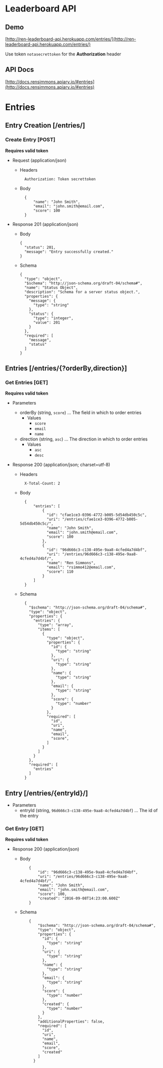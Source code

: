 # Leaderboard API

## Demo

[http://ren-leaderboard-api.herokuapp.com/entries/](http://ren-leaderboard-api.herokuapp.com/entries/)

Use token `notasecrettoken` for the __Authorization__ header

## API Docs
[http://docs.rensimmons.apiary.io/#entries](http://docs.rensimmons.apiary.io/#entries)

# Entries

## Entry Creation [/entries/]

### Create Entry [POST]

  **Requires valid token**

  + Request (application/json)


    + Headers

            Authorization: Token secrettoken

    + Body

            {
                "name": "John Smith",
                "email": "john.smith@email.com",
                "score": 100
            }

  + Response 201 (application/json)

      + Body

            {
              "status": 201,
              "message": "Entry successfully created."
            }

      + Schema

            {
              "type": "object",
              "$schema": "http://json-schema.org/draft-04/schema#",
              "name": "Status Object",
              "description": "Schema for a server status object.",
              "properties": {
                "message": {
                  "type": "string"
                },
                "status": {
                  "type": "integer",
                  "value": 201
                }
              },
              "required": [
                "message",
                "status"
              ]
            }

## Entries [/entries/{?orderBy,direction}]

### Get Entries [GET]

**Requires valid token**

+ Parameters
    + orderBy (string, `score`) ... The field in which to order entries
        + Values
            + `score`
            + `email`
            + `name`
    + direction (string, `asc`) ... The direction in which to order entries
        + Values
            + `asc`
            + `desc`


+ Response 200 (application/json; charset=utf-8)

    + Headers

            X-Total-Count: 2

    + Body

            {
                "entries": [
                    {
                      "id": "cfae1ce3-0396-4772-b005-5d54db450c5c",
                      "uri": "/entries/cfae1ce3-0396-4772-b005-5d54db450c5c/",
                      "name": "John Smith",
                      "email": "john.smith@email.com",
                      "score": 100
                    },
                    {
                      "id": "96d666c3-c138-495e-9aa8-4cfed4a7d4bf",
                      "uri": "/entries/96d666c3-c138-495e-9aa8-4cfed4a7d4bf/",
                      "name": "Ren Simmons",
                      "email": "rsimmo412@email.com",
                      "score": 110
                    }
                ]
            }

    + Schema

            {
              "$schema": "http://json-schema.org/draft-04/schema#",
              "type": "object",
              "properties": {
                "entries": {
                  "type": "array",
                  "items": [
                    {
                      "type": "object",
                      "properties": {
                        "id": {
                          "type": "string"
                        },
                        "uri": {
                          "type": "string"
                        },
                        "name": {
                          "type": "string"
                        },
                        "email": {
                          "type": "string"
                        },
                        "score": {
                          "type": "number"
                        }
                      },
                      "required": [
                        "id",
                        "uri",
                        "name",
                        "email",
                        "score",
                      ]
                    }
                  ]
                }
              },
              "required": [
                "entries"
              ]
            }

## Entry [/entries/{entryId}/]

+ Parameters
    + entryId (string, `96d666c3-c138-495e-9aa8-4cfed4a7d4bf`) ... The id of the entry

### Get Entry [GET]

  **Requires valid token**

  + Response 200 (application/json)

    + Body

              {
                  "id": "96d666c3-c138-495e-9aa8-4cfed4a7d4bf",
                  "uri": "/entries/96d666c3-c138-495e-9aa8-4cfed4a7d4bf/",
                  "name": "John Smith",
                  "email": "john.smith@email.com",
                  "score": 100,
                  "created": "2016-09-08T14:23:00.600Z"
              }

    + Schema

              {
                  "$schema": "http://json-schema.org/draft-04/schema#",
                  "type": "object",
                  "properties": {
                    "id": {
                      "type": "string"
                    },
                    "uri": {
                      "type": "string"
                    },
                    "name": {
                      "type": "string"
                    },
                    "email": {
                      "type": "string"
                    },
                    "score": {
                      "type": "number"
                    },
                    "created": {
                      "type": "number"
                    }
                  },
                  "additionalProperties": false,
                  "required": [
                    "id",
                    "uri",
                    "name",
                    "email",
                    "score",
                    "created"
                  ]
                }

